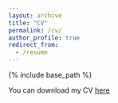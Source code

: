 ```yaml
---
layout: archive
title: "CV"
permalink: /cv/
author_profile: true
redirect_from:
  - /resume
---
```


{% include base_path %}

You can download my CV [here](https://github.com/mrpeerat/CL-ReLKT/files/8457195/Peerat_Resume.pdf)
